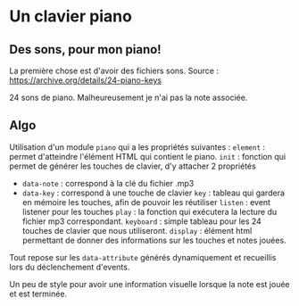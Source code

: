 # Un clavier piano

## Des sons, pour mon piano!

La première chose est d'avoir des fichiers sons.
Source : https://archive.org/details/24-piano-keys

24 sons de piano. Malheureusement je n'ai pas la note associée. 

## Algo

Utilisation d'un module `piano` qui a les propriétés suivantes :
`element` : permet d'atteindre l'élément HTML qui contient le piano.
`init` : fonction qui permet de générer les touches de clavier, d'y attacher 2 propriétés 
 - `data-note` : correspond à la clé du fichier .mp3
 - `data-key` : correspond à une touche de clavier 
`key` :  tableau qui gardera en mémoire les touches, afin de pouvoir les réutiliser
`listen` : event listener pour les touches
`play` : la fonction qui exécutera la lecture du fichier mp3 correspondant.
`keyboard` : simple tableau pour les 24 touches de clavier que nous utiliseront.
`display` : élément html permettant de donner des informations sur les touches et notes jouées.

Tout repose sur les `data-attribute` générés dynamiquement et recueillis lors du déclenchement d'events.

Un peu de style pour avoir une information visuelle lorsque la note est jouée et est terminée.